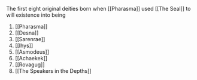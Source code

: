 The first eight original deities born when [[Pharasma]] used [[The Seal]] to will existence into being

1. [[Pharasma]]
2. [[Desna]]
3. [[Sarenrae]]
4. [[Ihys]]
5. [[Asmodeus]]
6. [[Achaekek]]
7. [[Rovagug]]
8. [[The Speakers in the Depths]]